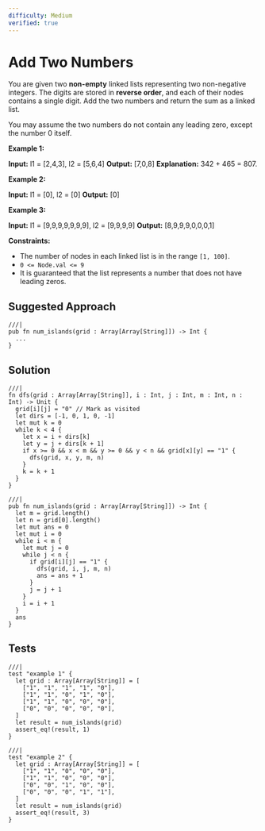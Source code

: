 ```yaml
---
difficulty: Medium
verified: true
---
```


# Add Two Numbers

You are given two **non-empty** linked lists representing two non-negative
integers. The digits are stored in **reverse order**, and each of their nodes
contains a single digit. Add the two numbers and return the sum as a linked
list.

You may assume the two numbers do not contain any leading zero, except the
number 0 itself.

**Example 1:**

**Input:** l1 = \[2,4,3\], l2 = \[5,6,4\]
**Output:** \[7,0,8\]
**Explanation:** 342 + 465 = 807.

**Example 2:**

**Input:** l1 = \[0\], l2 = \[0\]
**Output:** \[0\]

**Example 3:**

**Input:** l1 = \[9,9,9,9,9,9,9\], l2 = \[9,9,9,9\]
**Output:** \[8,9,9,9,0,0,0,1\]

**Constraints:**

* The number of nodes in each linked list is in the range `[1, 100]`.
* `0 <= Node.val <= 9`
* It is guaranteed that the list represents a number that does not have leading
  zeros.

## Suggested Approach

```moonbit nocheck
///|
pub fn num_islands(grid : Array[Array[String]]) -> Int {
  ...
}
```

## Solution

```moonbit
///|
fn dfs(grid : Array[Array[String]], i : Int, j : Int, m : Int, n : Int) -> Unit {
  grid[i][j] = "0" // Mark as visited
  let dirs = [-1, 0, 1, 0, -1]
  let mut k = 0
  while k < 4 {
    let x = i + dirs[k]
    let y = j + dirs[k + 1]
    if x >= 0 && x < m && y >= 0 && y < n && grid[x][y] == "1" {
      dfs(grid, x, y, m, n)
    }
    k = k + 1
  }
}

///|
pub fn num_islands(grid : Array[Array[String]]) -> Int {
  let m = grid.length()
  let n = grid[0].length()
  let mut ans = 0
  let mut i = 0
  while i < m {
    let mut j = 0
    while j < n {
      if grid[i][j] == "1" {
        dfs(grid, i, j, m, n)
        ans = ans + 1
      }
      j = j + 1
    }
    i = i + 1
  }
  ans
}
```

## Tests

```moonbit
///|
test "example 1" {
  let grid : Array[Array[String]] = [
    ["1", "1", "1", "1", "0"],
    ["1", "1", "0", "1", "0"],
    ["1", "1", "0", "0", "0"],
    ["0", "0", "0", "0", "0"],
  ]
  let result = num_islands(grid)
  assert_eq!(result, 1)
}

///|
test "example 2" {
  let grid : Array[Array[String]] = [
    ["1", "1", "0", "0", "0"],
    ["1", "1", "0", "0", "0"],
    ["0", "0", "1", "0", "0"],
    ["0", "0", "0", "1", "1"],
  ]
  let result = num_islands(grid)
  assert_eq!(result, 3)
}
```
